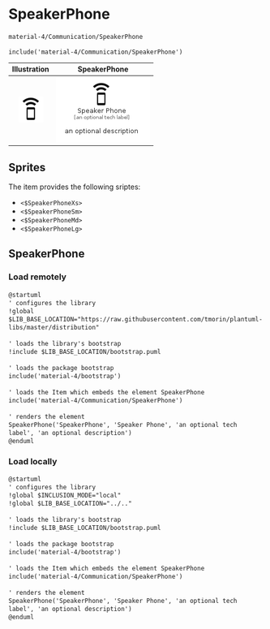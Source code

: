 # SpeakerPhone


```text
material-4/Communication/SpeakerPhone
```

```text
include('material-4/Communication/SpeakerPhone')
```



| Illustration | SpeakerPhone |
| :---: | :---: |
| ![illustration for Illustration](../../material-4/Communication/SpeakerPhone.png) | ![illustration for SpeakerPhone](../../material-4/Communication/SpeakerPhone.Local.png) |



## Sprites
The item provides the following sriptes:

- `<$SpeakerPhoneXs>`
- `<$SpeakerPhoneSm>`
- `<$SpeakerPhoneMd>`
- `<$SpeakerPhoneLg>`





## SpeakerPhone

### Load remotely
```plantuml
@startuml
' configures the library
!global $LIB_BASE_LOCATION="https://raw.githubusercontent.com/tmorin/plantuml-libs/master/distribution"

' loads the library's bootstrap
!include $LIB_BASE_LOCATION/bootstrap.puml

' loads the package bootstrap
include('material-4/bootstrap')

' loads the Item which embeds the element SpeakerPhone
include('material-4/Communication/SpeakerPhone')

' renders the element
SpeakerPhone('SpeakerPhone', 'Speaker Phone', 'an optional tech label', 'an optional description')
@enduml
```

### Load locally
```plantuml
@startuml
' configures the library
!global $INCLUSION_MODE="local"
!global $LIB_BASE_LOCATION="../.."

' loads the library's bootstrap
!include $LIB_BASE_LOCATION/bootstrap.puml

' loads the package bootstrap
include('material-4/bootstrap')

' loads the Item which embeds the element SpeakerPhone
include('material-4/Communication/SpeakerPhone')

' renders the element
SpeakerPhone('SpeakerPhone', 'Speaker Phone', 'an optional tech label', 'an optional description')
@enduml
```

